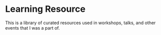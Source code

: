 # Learning Resource

This is a library of curated resources used in workshops, talks, and other events that I was a part of. 
